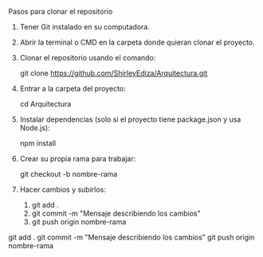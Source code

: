Pasos para clonar el repositorio

1. Tener Git instalado en su computadora.

2. Abrir la terminal o CMD en la carpeta donde quieran clonar el proyecto.

3. Clonar el repositorio usando el comando:

    git clone https://github.com/ShirleyEdiza/Arquitectura.git

4. Entrar a la carpeta del proyecto:

   cd Arquitectura

5. Instalar dependencias (solo si el proyecto tiene package.json y usa Node.js):

   npm install

6. Crear su propia rama para trabajar:

   git checkout -b nombre-rama
   
8. Hacer cambios y subirlos:
   1. git add .
   2. git commit -m "Mensaje describiendo los cambios"
   3. git push origin nombre-rama
      
git add .
git commit -m "Mensaje describiendo los cambios"
git push origin nombre-rama
